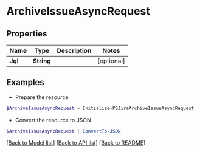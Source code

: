 # ArchiveIssueAsyncRequest
## Properties

Name | Type | Description | Notes
------------ | ------------- | ------------- | -------------
**Jql** | **String** |  | [optional] 

## Examples

- Prepare the resource
```powershell
$ArchiveIssueAsyncRequest = Initialize-PSJiraArchiveIssueAsyncRequest  -Jql null
```

- Convert the resource to JSON
```powershell
$ArchiveIssueAsyncRequest | ConvertTo-JSON
```

[[Back to Model list]](../README.md#documentation-for-models) [[Back to API list]](../README.md#documentation-for-api-endpoints) [[Back to README]](../README.md)

